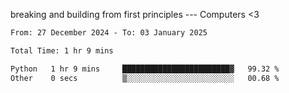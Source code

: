 breaking and building from first principles --- Computers <3

<!--START_SECTION:waka-->

```txt
From: 27 December 2024 - To: 03 January 2025

Total Time: 1 hr 9 mins

Python   1 hr 9 mins     ████████████████████████▓   99.32 %
Other    0 secs          ▒░░░░░░░░░░░░░░░░░░░░░░░░   00.68 %
```

<!--END_SECTION:waka-->
